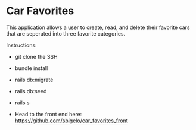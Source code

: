 # Car Favorites

This application allows a user to create, read, and delete their favorite cars that are seperated into three favorite categories. 

Instructions:

* git clone the SSH

* bundle install

* rails db:migrate

* rails db:seed

* rails s

* Head to the front end here: https://github.com/sbigelo/car_favorites_front

